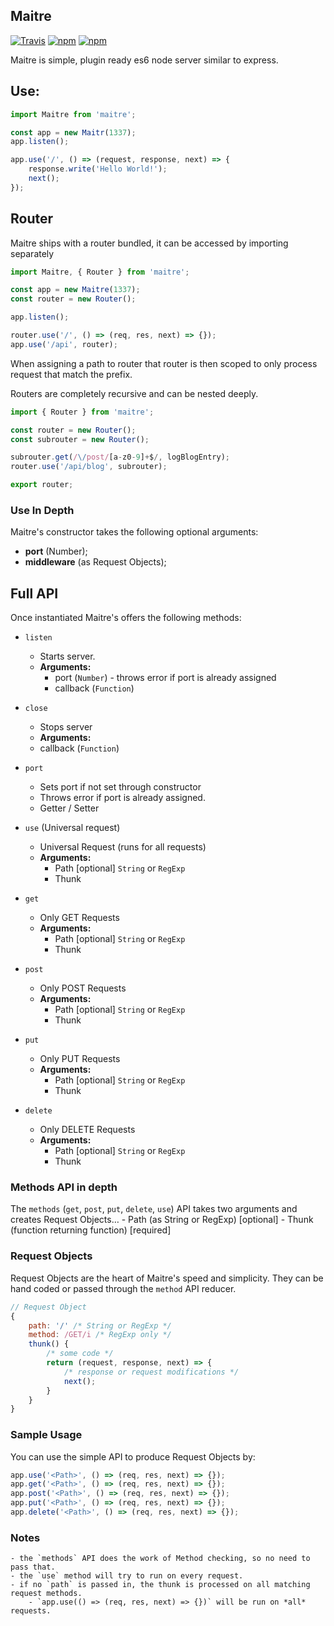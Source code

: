 Maitre
---

[![Travis](https://img.shields.io/travis/tbremer/maitre.svg?maxAge=2592000?style=flat-square)]() [![npm](https://img.shields.io/npm/v/maitre.svg?maxAge=2592000?style=flat-square)]() [![npm](https://img.shields.io/npm/l/maitre.svg?maxAge=2592000?style=flat-square)]()

Maitre is simple, plugin ready es6 node server similar to express.

## Use:

```javascript
import Maitre from 'maitre';

const app = new Maitr(1337);
app.listen();

app.use('/', () => (request, response, next) => {
    response.write('Hello World!');
    next();
});
```

## Router
Maitre ships with a router bundled, it can be accessed by importing separately

```javascript
import Maitre, { Router } from 'maitre';

const app = new Maitre(1337);
const router = new Router();

app.listen();

router.use('/', () => (req, res, next) => {});
app.use('/api', router);

```

When assigning a path to router that router is then scoped to only process request that match the prefix.

Routers are completely recursive and can be nested deeply.

```javascript
import { Router } from 'maitre';

const router = new Router();
const subrouter = new Router();

subrouter.get(/\/post/[a-z0-9]+$/, logBlogEntry);
router.use('/api/blog', subrouter);

export router;
```

### Use In Depth
Maitre's constructor takes the following optional arguments:

- **port** (Number);
- **middleware** (as Request Objects);

## Full API
Once instantiated Maitre's offers the following methods:

- `listen`
  - Starts server.
  - **Arguments:**
    - port (`Number`) - throws error if port is already assigned
    - callback (`Function`)

- `close`
  - Stops server
  - **Arguments:**
  - callback (`Function`)

- `port`
  - Sets port if not set through constructor
  - Throws error if port is already assigned.
  - Getter / Setter

- `use` (Universal request)
  - Universal Request (runs for all requests)
  - **Arguments:**
    - Path [optional] `String` or `RegExp`
    - Thunk

- `get`
  - Only GET Requests
  - **Arguments:**
    - Path [optional] `String` or `RegExp`
    - Thunk

- `post`
  - Only POST Requests
  - **Arguments:**
    - Path [optional] `String` or `RegExp`
    - Thunk

- `put`
  - Only PUT Requests
  - **Arguments:**
    - Path [optional] `String` or `RegExp`
    - Thunk

- `delete`
  - Only DELETE Requests
  - **Arguments:**
    - Path [optional] `String` or `RegExp`
    - Thunk

### Methods API in depth

The `methods` (`get`, `post`, `put`, `delete`, `use`) API takes two arguments and creates Request Objects…
    - Path (as String or RegExp) [optional]
    - Thunk (function returning function) [required]

### Request Objects
Request Objects are the heart of Maitre's speed and simplicity. They can be hand coded or passed through the `method` API reducer.

```javascript
// Request Object
{
    path: '/' /* String or RegExp */
    method: /GET/i /* RegExp only */
    thunk() {
        /* some code */
        return (request, response, next) => {
            /* response or request modifications */
            next();
        }
    }
}
```

### Sample Usage
You can use the simple API to produce Request Objects by:

```javascript
app.use('<Path>', () => (req, res, next) => {});
app.get('<Path>', () => (req, res, next) => {});
app.post('<Path>', () => (req, res, next) => {});
app.put('<Path>', () => (req, res, next) => {});
app.delete('<Path>', () => (req, res, next) => {});
```

### Notes

    - the `methods` API does the work of Method checking, so no need to pass that.
    - the `use` method will try to run on every request.
    - if no `path` is passed in, the thunk is processed on all matching request methods.
        - `app.use(() => (req, res, next) => {})` will be run on *all* requests.
